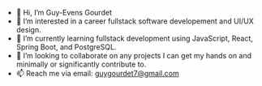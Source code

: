 - 👋 Hi, I’m Guy-Evens Gourdet
- 👀 I’m interested in a career fullstack software developement and UI/UX design.
- 🌱 I’m currently learning fullstack development using JavaScript, React, Spring Boot, and PostgreSQL.
- 💞️ I’m looking to collaborate on any projects I can get my hands on and minimally or significantly contribute to.
- 📫 Reach me via email: guygourdet7@gmail.com

<!---
Guyzarus/Guyzarus is a ✨ special ✨ repository because its `README.md` (this file) appears on your GitHub profile.
You can click the Preview link to take a look at your changes.
--->
